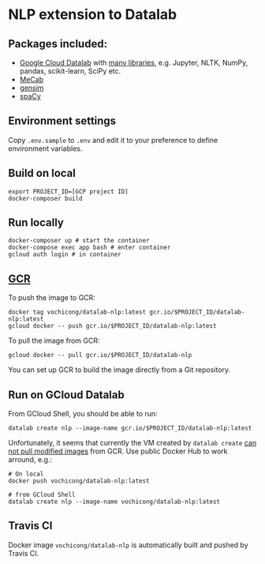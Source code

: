 # NLP extension to Datalab

## Packages included:

- [Google Cloud Datalab](https://github.com/googledatalab/datalab) with [many libraries](https://cloud.google.com/datalab/docs/concepts/key-concepts#included_libraries), e.g. Jupyter, NLTK, NumPy, pandas, scikit-learn, SciPy etc.
- [MeCab](https://github.com/taku910/mecab)
- [gensim](https://github.com/RaRe-Technologies/gensim)
- [spaCy](https://github.com/explosion/spaCy)

## Environment settings

Copy `.env.sample` to `.env` and edit it to your preference to define environment variables.

## Build on local

    export PROJECT_ID=[GCP project ID]
    docker-composer build

## Run locally

    docker-composer up # start the container
    docker-compose exec app bash # enter container
    gcloud auth login # in container

## [GCR](https://console.cloud.google.com/gcr)

To push the image to GCR:

    docker tag vochicong/datalab-nlp:latest gcr.io/$PROJECT_ID/datalab-nlp:latest
    gcloud docker -- push gcr.io/$PROJECT_ID/datalab-nlp:latest

To pull the image from GCR:

    gcloud docker -- pull gcr.io/$PROJECT_ID/datalab-nlp

You can set up GCR to build the image directly from a Git repository.

## Run on GCloud Datalab

From GCloud Shell, you should be able to run:

    datalab create nlp --image-name gcr.io/$PROJECT_ID/datalab-nlp:latest

Unfortunately, it seems that currently the VM created by `datalab create`
[can not pull modified images](https://github.com/googledatalab/datalab/issues/1437) from GCR.
Use public Docker Hub to work arround, e.g.:

    # On local
    docker push vochicong/datalab-nlp:latest

    # from GCloud Shell
    datalab create nlp --image-name vochicong/datalab-nlp:latest

## Travis CI

Docker image `vochicong/datalab-nlp` is automatically built and pushed by Travis CI.
